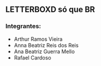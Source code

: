 ## LETTERBOXD só que BR
### Integrantes:
- Arthur Ramos Vieira
- Anna Beatriz Reis dos Reis
- Ana Beatriz Guerra Mello
- Rafael Cardoso
